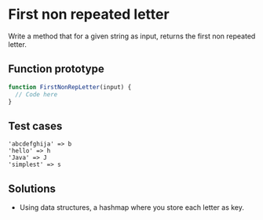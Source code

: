 # First non repeated letter

Write a method that for a given string as input, returns the first non repeated letter.

## Function prototype
```javascript
function FirstNonRepLetter(input) {
  // Code here
}
```

## Test cases
```
'abcdefghija' => b
'hello' => h
'Java' => J
'simplest' => s
```

## Solutions
- Using data structures, a hashmap where you store each letter as key.
